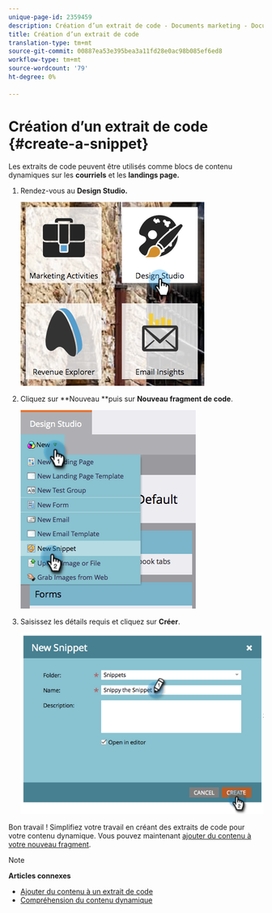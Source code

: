 ```yaml
---
unique-page-id: 2359459
description: Création d’un extrait de code - Documents marketing - Documentation du produit
title: Création d’un extrait de code
translation-type: tm+mt
source-git-commit: 00887ea53e395bea3a11fd28e0ac98b085ef6ed8
workflow-type: tm+mt
source-wordcount: '79'
ht-degree: 0%

---
```



# Création d’un extrait de code {#create-a-snippet}

Les extraits de code peuvent être utilisés comme blocs de contenu dynamiques sur les **courriels** et les **landings page.**

1. Rendez-vous au **Design Studio.**

   ![](assets/designstudio.png)

1. Cliquez sur **Nouveau **puis sur **Nouveau fragment de code**.

   ![](assets/image2014-9-16-8-50-4.png)

1. Saisissez les détails requis et cliquez sur **Créer**.

   ![](assets/image2014-9-16-8-3a50-3a14.png)

Bon travail ! Simplifiez votre travail en créant des extraits de code pour votre contenu dynamique. Vous pouvez maintenant [ajouter du contenu à votre nouveau fragment](add-content-to-a-snippet.md).

>[!NOTE]
>
>**Articles connexes**
>
>* [Ajouter du contenu à un extrait de code](add-content-to-a-snippet.md)
>* [Compréhension du contenu dynamique](../../../../product-docs/personalization/segmentation-and-snippets/segmentation/understanding-dynamic-content.md)

>



